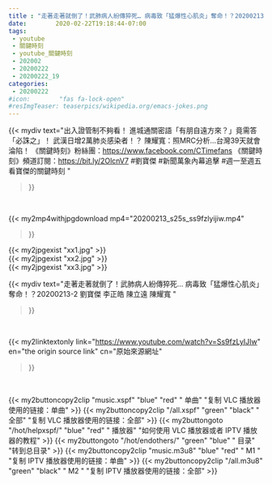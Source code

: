 ```yaml
---
title : "走著走著就倒了！武肺病人紛傳猝死… 病毒致「猛爆性心肌炎」奪命！？20200213-2 劉寶傑 李正皓 陳立遠 陳耀寬 "
date:        2020-02-22T19:18:44-07:00
tags:
 - youtube
 - 關鍵時刻
 - youtube_關鍵時刻
 - 202002
 - 20200222
 - 20200222_19
categories:
 - 20200222
#icon:        "fas fa-lock-open"
#resImgTeaser: teaserpics/wikipedia.org/emacs-jokes.png
---
```


{{< mydiv text="出入證管制不夠看！ 進城通關密語「有朋自遠方來？」竟需答「必誅之」！ 武漢日增2萬肺炎感染者！？ 陳耀寬：照MRC分析…台灣39天就會淪陷！  《關鍵時刻》粉絲團：https://www.facebook.com/CTimefans 《關鍵時刻》頻道訂閱：https://bit.ly/2OlcnV7  #劉寶傑 #新聞萬象內幕追擊 #週一至週五看寶傑的關鍵時刻 "
>}}
<br>


{{< my2mp4withjpgdownload mp4="20200213_s25s_ss9fzlyijiw.mp4"
>}}

{{< my2jpgexist "xx1.jpg" >}}<br>
{{< my2jpgexist "xx2.jpg" >}}<br>
{{< my2jpgexist "xx3.jpg" >}}<br>



{{< mydiv text="走著走著就倒了！武肺病人紛傳猝死… 病毒致「猛爆性心肌炎」奪命！？20200213-2 劉寶傑 李正皓 陳立遠 陳耀寬 "
>}}
<br>

{{< my2linktextonly link="https://www.youtube.com/watch?v=Ss9fzLyIJIw"
en="the origin source link" cn="原始來源網址"
>}}


<br>

{{< my2buttoncopy2clip "music.xspf"        "blue"   "red"    " 单曲"  "复制 VLC 播放器使用的链接：单曲" >}} {{< my2buttoncopy2clip "/all.xspf"         "green"  "black"  " 全部"  "复制 VLC 播放器使用的链接：全部" >}} {{< my2buttongoto      "/hot/helpxspf/"    "blue"   "red"    " 播放器" "如何使用 VLC 播放器或者 IPTV 播放器的教程" >}} {{< my2buttongoto      "/hot/endothers/"   "green"  "blue"   " 目录"   "转到总目录" >}} {{< my2buttoncopy2clip "music.m3u8"        "blue"   "red"    " M1 "    "复制 IPTV 播放器使用的链接：单曲" >}} {{< my2buttoncopy2clip "/all.m3u8"         "green"  "black"  " M2 "    "复制 IPTV 播放器使用的链接：全部" >}} 
